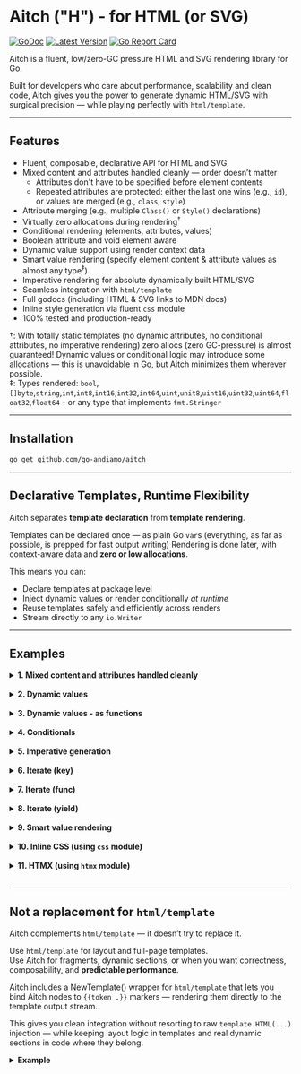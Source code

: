 # Aitch ("H") - for HTML (or SVG)
[![GoDoc](https://godoc.org/github.com/go-andiamo/aitch?status.svg)](https://pkg.go.dev/github.com/go-andiamo/aitch)
[![Latest Version](https://img.shields.io/github/v/tag/go-andiamo/aitch.svg?sort=semver&style=flat&label=version&color=blue)](https://github.com/go-andiamo/aitch/releases)
[![Go Report Card](https://goreportcard.com/badge/github.com/go-andiamo/aitch)](https://goreportcard.com/report/github.com/go-andiamo/aitch)

Aitch is a fluent, low/zero-GC pressure HTML and SVG rendering library for Go.

Built for developers who care about performance, scalability and clean code, Aitch gives you the power to generate dynamic HTML/SVG with surgical precision — while playing perfectly with `html/template`.

---

## Features

- Fluent, composable, declarative API for HTML and SVG
- Mixed content and attributes handled cleanly — order doesn’t matter
    - Attributes don't have to be specified before element contents  
    - Repeated attributes are protected: either the last one wins (e.g., `id`), or values are merged (e.g., `class`, `style`)
- Attribute merging (e.g., multiple `Class()` or `Style()` declarations)
- Virtually zero allocations during rendering<sup>†</sup>
- Conditional rendering (elements, attributes, values)
- Boolean attribute and void element aware
- Dynamic value support using render context data
- Smart value rendering (specify element content & attribute values as almost any type<sup>‡</sup>)
- Imperative rendering for absolute dynamically built HTML/SVG
- Seamless integration with `html/template`
- Full godocs (including HTML & SVG links to MDN docs)
- Inline style generation via fluent `css` module
- 100% tested and production-ready

†: With totally static templates (no dynamic attributes, no conditional attributes, no imperative rendering) zero allocs (zero GC-pressure) is almost guaranteed!
Dynamic values or conditional logic may introduce some allocations — this is unavoidable in Go, but Aitch minimizes them wherever possible.<br>
‡: Types rendered: `bool`,`[]byte`,`string`,`int`,`int8`,`int16`,`int32`,`int64`,`uint`,`unit8`,`uint16`,`uint32`,`uint64`,`float32`,`float64` - or any type that implements `fmt.Stringer`

---

## Installation

```bash
go get github.com/go-andiamo/aitch
```

---

## Declarative Templates, Runtime Flexibility

Aitch separates **template declaration** from **template rendering**.

Templates can be declared once — as plain Go `var`s (everything, as far as possible, is prepped for fast output writing)
Rendering is done later, with context-aware data and **zero or low allocations**.

This means you can:

- Declare templates at package level
- Inject dynamic values or render conditionally *at runtime*
- Reuse templates safely and efficiently across renders
- Stream directly to any `io.Writer`

---

## Examples

<details>
    <summary><strong>1. Mixed content and attributes handled cleanly</strong></summary>

```go
package main

import (
    "github.com/go-andiamo/aitch/context"
    "github.com/go-andiamo/aitch/html"
    "os"
)

var template = html.P(
    "This is a para",
    html.Id(1), html.Class("foo"),
    html.Br(), " >>> and this is more",
    html.Id(2), html.Class("bar"))

func main() {
    ctx := context.New(os.Stdout, nil, nil)
    _ = template.Render(ctx)
}
```
correctly produces...
```html
<p id="2" class="foo bar">This is a para<br> &gt;&gt;&gt; and this is more</p>
```

[try on go-playground](https://go.dev/play/p/zQ4t_pvTewD)

</details><br>

<details>
    <summary><strong>2. Dynamic values</strong></summary>

Attribute and text can be injected dynamically at rendering...

```go
package main

import (
    "github.com/go-andiamo/aitch"
    "github.com/go-andiamo/aitch/context"
    "github.com/go-andiamo/aitch/html"
    "os"
)

var template = html.P(
    "Hello, ", aitch.DynamicValueKey("name"),  // resolves ctx.Data["name"] at render time
    html.Class("greeting"), html.Class(aitch.DynamicValueKey("greeting-class")))

func main() {
    data := map[string]any{
        "name":           "Aitch!",
        "greeting-class": "admin",
    }
    ctx := context.New(os.Stdout, data, nil)
    _ = template.Render(ctx)
}
```
produces...
```html
<p class="greeting admin">Hello, Aitch!</p>
```

[try on go-playground](https://go.dev/play/p/S0n5mMeYtzJ)

</details><br>

<details>
    <summary><strong>3. Dynamic values - as functions</strong></summary>

```go
package main

import (
    "github.com/go-andiamo/aitch"
    "github.com/go-andiamo/aitch/context"
    "github.com/go-andiamo/aitch/html"
    "os"
    "strconv"
)

func idIncrement(ctx *context.Context) []byte {
    id := ctx.Data["id"].(int) + 1
    ctx.Data["id"] = id
    return []byte(strconv.Itoa(id))
}

var template = aitch.Collection(
    html.P("First", html.Id(idIncrement)),
    html.P("Second", html.Id(idIncrement)),
    html.P("Third", html.Id(idIncrement)))

func main() {
    data := map[string]any{
        "id": 0,
    }
    ctx := context.New(os.Stdout, data, nil)
    _ = template.Render(ctx)
}
```
produces...
```html
<p id="1">First</p><p id="2">Second</p><p id="3">Third</p>
```

[try on go-playground](https://go.dev/play/p/MyxxnMZmCKt)

</details><br>

<details>
    <summary><strong>4. Conditionals</strong></summary>

```go
package main

import (
    "github.com/go-andiamo/aitch"
    "github.com/go-andiamo/aitch/context"
    "github.com/go-andiamo/aitch/html"
    "os"
)

var template = html.P(
    "Hello, ", aitch.DynamicValueKey("username"),
    html.Class("base"),
    aitch.Conditional(func(ctx *context.Context) bool {
        return ctx.Data["isAdmin"].(bool)
    }, html.Class("admin")))

func main() {
    data := map[string]any{
        "username": "Aitch",
        "isAdmin":  true,
    }
    ctx := context.New(os.Stdout, data, nil)
    _ = template.Render(ctx)
}
```
produces...
```html
<p class="base admin">Hello, Aitch</p>
```

[try on go-playground](https://go.dev/play/p/xwRVLSRQBK2)

Or a simplified version using `aitch.When` rather than `aitch.Conditional`...
```go
package main

import (
    "github.com/go-andiamo/aitch"
    "github.com/go-andiamo/aitch/context"
    "github.com/go-andiamo/aitch/html"
    "os"
)

var template = html.P(
    "Hello, ", aitch.DynamicValueKey("username"),
    html.Class("base"),
    aitch.When("isAdmin", html.Class("admin")),
)

func main() {
    data := map[string]any{
        "username": "Aitch",
        "isAdmin":  true,
    }
    ctx := context.New(os.Stdout, data, nil)
    _ = template.Render(ctx)
}
```

[try on go-playground](https://go.dev/play/p/Ue2WFQ5cE44)

</details><br>

<details>
    <summary><strong>5. Imperative generation</strong></summary>

Because sometimes you may want to take complete control of writing markup...

```go
package main

import (
    "github.com/go-andiamo/aitch"
    "github.com/go-andiamo/aitch/context"
    "github.com/go-andiamo/aitch/html"
    "os"
)

var template = html.Div(html.Select(
    aitch.Imperative(func(ctx aitch.ImperativeContext) error {
        items, _ := context.Get[[]string](ctx.Context(), "items")
        for _, item := range items {
            ctx.Start([]byte("option"), false)
            ctx.WriteRaw([]byte(item))
            ctx.End()
        }
        return nil
    })))

func main() {
    data := map[string]any{
        "items": []string{"First", "Second", "Third"},
    }
    ctx := context.New(os.Stdout, data, nil)
    _ = template.Render(ctx)
}
```
produces...
```html
<div><select><option>First</option><option>Second</option><option>Third</option></select></div>
```

[try on go-playground](https://go.dev/play/p/2QcIv3bsQez)

</details><br>

<details>
    <summary><strong>6. Iterate (key)</strong></summary>

```go
package main

import (
    "github.com/go-andiamo/aitch"
    "github.com/go-andiamo/aitch/context"
    "github.com/go-andiamo/aitch/html"
    "os"
)

var template = html.Div(
    html.Select(
        aitch.IterateKey("items",
            html.Option(html.Value(aitch.DynamicValueKey("value")), aitch.DynamicValueKey("label"))),
    ))

func main() {
    data := map[string]any{
        "items": []map[string]any{
            {
                "label": "First",
                "value": 1,
            },
            {
                "label": "Second",
                "value": 2,
            },
            {
                "label": "Third",
                "value": 3,
            },
        },
    }
    ctx := context.New(os.Stdout, data, nil)
    _ = template.Render(ctx)
}
```
produces...
```html
<div><select><option value="1">First</option><option value="2">Second</option><option value="3">Third</option></select></div>
```

[try on go-playground](https://go.dev/play/p/7OKpYrtkuZB)

</details><br>

<details>
    <summary><strong>7. Iterate (func)</strong></summary>

```go
package main

import (
    "github.com/go-andiamo/aitch"
    "github.com/go-andiamo/aitch/context"
    "github.com/go-andiamo/aitch/html"
    "os"
)

var template = html.Div(
    html.Select(
        aitch.Iterate(func(ctx *context.Context) []any {
            return []any{
                map[string]any{
                    "label": "First",
                    "value": 1,
                },
                map[string]any{
                    "label": "Second",
                    "value": 2,
                },
                map[string]any{
                    "label": "Third",
                    "value": 3,
                },
            }
        }, html.Option(html.Value(aitch.DynamicValueKey("value")), aitch.DynamicValueKey("label"))),
    ))

func main() {
    ctx := context.New(os.Stdout, nil, nil)
    _ = template.Render(ctx)
}

```
produces...
```html
<div><select><option value="1">First</option><option value="2">Second</option><option value="3">Third</option></select></div>
```

[try on go-playground](https://go.dev/play/p/cqjrUfkevr-)

</details><br>

<details>
    <summary><strong>8. Iterate (yield)</strong></summary>

```go
package main

import (
    "github.com/go-andiamo/aitch"
    "github.com/go-andiamo/aitch/context"
    "github.com/go-andiamo/aitch/html"
    "os"
)

var template = html.Div(
    html.Select(
        aitch.IterateYield(func(ctx *context.Context, yield func(any)) {
            labels, _ := context.Get[[]string](ctx, "options")
            for i, label := range labels {
                yield(map[string]any{
                    "label":    label,
                    "value":    i + 1,
                    "selected": i == 1,
                })
            }
        }, html.Option(html.Value(aitch.DynamicValueKey("value")), aitch.DynamicValueKey("label"), aitch.When("selected", html.Selected()))),
    ))

func main() {
    data := map[string]any{
        "options": []string{"First", "Second", "Third"},
    }
    ctx := context.New(os.Stdout, data, nil)
    _ = template.Render(ctx)
}
```
produces...
```html
<div><select><option value="1">First</option><option value="2" selected>Second</option><option value="3">Third</option></select></div>
```

[try on go-playground](https://go.dev/play/p/VbNhTy_Hz10)

</details><br>

<details>
    <summary><strong>9. Smart value rendering</strong></summary>

```go
package main

import (
    "github.com/go-andiamo/aitch/context"
    "github.com/go-andiamo/aitch/html"
    "os"
)

var template = html.P(
    "Hello ", []byte("there "), true, " ", 1, " ", 1.2, " ", uint16(3), func() any { return " something" },
    html.Class(true), html.Class(1), html.Class(2.2))

func main() {
    ctx := context.New(os.Stdout, nil, nil)
    _ = template.Render(ctx)
}
```
produces...
```html
<p class="true 1 2.2">Hello there true 1 1.2 3 something</p>
```

[try on go-playground](https://go.dev/play/p/LNM82Gka_3f)

</details><br>

<details>
    <summary><strong>10. Inline CSS (using <code>css</code> module)</strong></summary>

Although it's not encouraged, sometimes inline CSS is handy — for dynamic fragments, micro-layout tweaks, or when you're not working with external stylesheets...

```go
package main

import (
    "github.com/go-andiamo/aitch"
    "github.com/go-andiamo/aitch/context"
    "github.com/go-andiamo/aitch/css"
    "github.com/go-andiamo/aitch/html"
    "os"
)

var template = html.P(
    css.Width(css.Px(aitch.DynamicValueKey("width")), css.Important),
    html.Style("scrollbar-gutter: stable"),
    aitch.When("isAdmin", css.BackgroundColor("red")),
    "My paragraph with inline-style",
)

func main() {
    data := map[string]any{
        "width":   10,
        "isAdmin": true,
    }
    ctx := context.New(os.Stdout, data, nil)
    _ = template.Render(ctx)
}
```
produces...
```html
<p style="width:10px !important; scrollbar-gutter: stable; background-color:red">My paragraph with inline-style</p>
```

</details><br>

<details>
    <summary><strong>11. HTMX (using <code>htmx</code> module)</strong></summary>

Aitch includes a sub-module for sanitizing the use of HTMX...

```go
package main

import (
    "github.com/go-andiamo/aitch"
    "github.com/go-andiamo/aitch/context"
    "github.com/go-andiamo/aitch/html"
    "github.com/go-andiamo/aitch/htmx"
    "os"
)

var template = html.Button(
    html.Type("button"),
    aitch.When("enabled",
        htmx.Get("/action"),
        htmx.Trigger(htmx.TriggerClick),
        htmx.Swap(htmx.SwapOuterHTML),
    ),
    aitch.When("!enabled",
        html.Disabled(),
    ),
    "Click Me!",
)

func main() {
    data := map[string]any{
        "enabled": true,
    }
    ctx := context.New(os.Stdout, data, nil)
    _ = template.Render(ctx)
}
```
produces...
```html
<button type="button" hx-get="/action" hx-trigger="click" hx-swap="outerHTML">Click Me!</button>
```

</details><br>

---

## Not a replacement for `html/template`

Aitch complements `html/template` — it doesn’t try to replace it.

Use `html/template` for layout and full-page templates.  
Use Aitch for fragments, dynamic sections, or when you want correctness, composability, and **predictable performance**.

Aitch includes a NewTemplate() wrapper for `html/template` that lets you bind Aitch nodes to `{{token .}}` markers — rendering them directly to the template output stream.

This gives you clean integration without resorting to raw `template.HTML(...)` injection — while keeping layout logic in templates and real dynamic sections in code where they belong.

<details>
    <summary><strong>Example</strong></summary>

```go
package main

import (
    "github.com/go-andiamo/aitch"
    "github.com/go-andiamo/aitch/html"
    "os"
)

const baseHtml = `<!DOCTYPE html>
<html {{lang .}}>
<head>
{{headers .}}
</head>
<body>
{{body .}}
</body>
</html>`

var langAtt = html.Lang(aitch.DynamicValueKey("lang"))
var headers = aitch.Collection(
    html.Meta(html.Charset("utf-8")),
    html.TitleElement(aitch.DynamicValueKey("title")))
var body = aitch.Collection(
    html.P("Hello, ", aitch.DynamicValueKey("username")))
var template = aitch.MustNewTemplate("index", baseHtml, aitch.NodeMap{
    "lang":    langAtt,
    "headers": headers,
    "body":    body,
})

func main() {
    data := map[string]any{
        "lang":     "en",
        "title":    "Test rendered",
        "username": "Aitch",
    }
    _ = template.Execute(os.Stdout, data, nil)
}
```
produces...
```html
<!DOCTYPE html>
<html  lang="en">
<head>
<meta charset="utf-8"><title>Test rendered</title>
</head>
<body>
<p>Hello, Aitch</p>
</body>
</html>
```

[try on go-playground](https://go.dev/play/p/V2ro2ZnBQcC)

</details><br>
